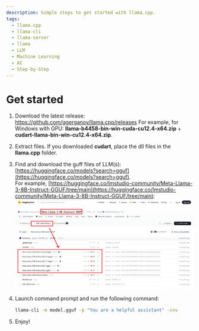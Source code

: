 ```yaml
---
description: Simple steps to get started with llama.cpp.
tags:
  - llama.cpp
  - llama-cli
  - llama-server
  - llama
  - LLM
  - Machine Learning
  - AI
  - Step-by-Step
---
```


# Get started

1. Download the latest release: https://github.com/ggerganov/llama.cpp/releases
   For example, for Windows with GPU: **llama-b4458-bin-win-cuda-cu12.4-x64.zip** + **cudart-llama-bin-win-cu12.4-x64.zip**.

2. Extract files. If you downloaded **cudart**, place the dll files in the **llama.cpp** folder.

3. Find and download the guff files of LLM(s): [https://huggingface.co/models?search=gguf](https://huggingface.co/models?search=gguf).  
   For example, [https://huggingface.co/lmstudio-community/Meta-Llama-3-8B-Instruct-GGUF/tree/main](https://huggingface.co/lmstudio-community/Meta-Llama-3-8B-Instruct-GGUF/tree/main):
   ![Download files from Hugging Face](assets/huggingface-download.png)

4. Launch command prompt and run the following command:

   ```bash
   llama-cli -m model.gguf -p "You are a helpful assistant" -cnv
   ```

5. Enjoy!
